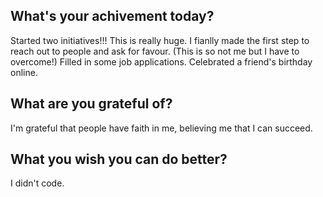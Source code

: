 ## What's your achivement today?
Started two initiatives!!! This is really huge.
I fianlly made the first step to reach out to people and ask for favour. (This is so not me but I have to overcome!) 
Filled in some job applications.
Celebrated a friend's birthday online. 

## What are you grateful of?
I'm grateful that people have faith in me, believing me that I can succeed.

## What you wish you can do better?
I didn't code.
